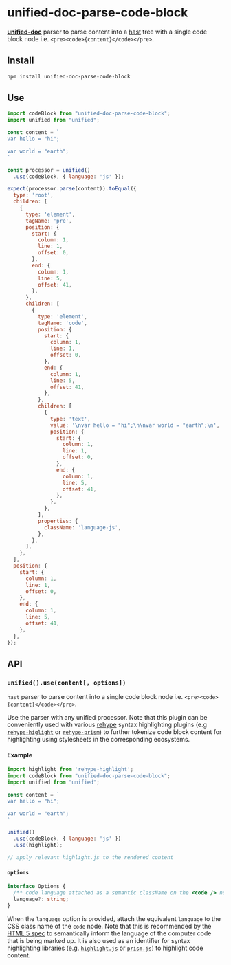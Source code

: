 # unified-doc-parse-code-block

[**unified-doc**][unified-doc] parser to parse content into a [hast][hast] tree with a single code block node i.e.  `<pre><code>{content}</code></pre>`.

## Install

```sh
npm install unified-doc-parse-code-block
```

## Use

```js
import codeBlock from "unified-doc-parse-code-block";
import unified from "unified";

const content = `
var hello = "hi";

var world = "earth";
`

const processor = unified()
  .use(codeBlock, { language: 'js' });

expect(processor.parse(content)).toEqual({
  type: 'root',
  children: [
    {
      type: 'element',
      tagName: 'pre',
      position: {
        start: {
          column: 1,
          line: 1,
          offset: 0,
        },
        end: {
          column: 1,
          line: 5,
          offset: 41,
        },
      },
      children: [
        {
          type: 'element',
          tagName: 'code',
          position: {
            start: {
              column: 1,
              line: 1,
              offset: 0,
            },
            end: {
              column: 1,
              line: 5,
              offset: 41,
            },
          },
          children: [
            {
              type: 'text',
              value: '\nvar hello = "hi";\n\nvar world = "earth";\n',
              position: {
                start: {
                  column: 1,
                  line: 1,
                  offset: 0,
                },
                end: {
                  column: 1,
                  line: 5,
                  offset: 41,
                },
              },
            },
          ],
          properties: {
            className: 'language-js',
          },
        },
      ],
    },
  ],
  position: {
    start: {
      column: 1,
      line: 1,
      offset: 0,
    },
    end: {
      column: 1,
      line: 5,
      offset: 41,
    },
  },
});
```

## API

### `unified().use(content[, options])`

`hast` parser to parse content into a single code block node i.e. `<pre><code>{content}</code></pre>`.

Use the parser with any unified processor. Note that this plugin can be conveniently used with various [rehype][] syntax highlighting plugins (e.g [`rehype-higlight`][rehype-highlight] or [`rehype-prism`][rehype-prism]) to further tokenize code block content for highlighting using stylesheets in the corresponding ecosystems.

#### Example

```js
import highlight from 'rehype-highlight';
import codeBlock from "unified-doc-parse-code-block";
import unified from "unified";

const content = `
var hello = "hi";

var world = "earth";
`

unified()
  .use(codeBlock, { language: 'js' })
  .use(highlight);

// apply relevant highlight.js to the rendered content
```

#### `options`

```ts
interface Options {
  /** code language attached as a semantic className on the <code /> node */
  language?: string;
}
```

When the `language` option is provided, attach the equivalent `language` to the CSS class name of the `code` node.  Note that this is recommended by the [HTML 5 spec][code-element] to semantically inform the language of the computer code that is being marked up.  It is also used as an identifier for syntax highlighting libraries (e.g. [`highlight.js`][highlightjs] or [`prism.js`][prismjs]) to highlight code content.


<!-- Definitions -->
[code-element]: https://www.w3.org/TR/html52/textlevel-semantics.html#the-code-element
[hast]: https://github.com/syntax-tree/hast
[highlightjs]: https://github.com/highlightjs/highlight.js
[prismjs]: https://github.com/PrismJS/prism
[rehype]: https://github.com/rehypejs/rehype
[rehype-highlight]: https://github.com/rehypejs/rehype-highlight
[rehype-prism]: https://github.com/mapbox/rehype-prism
[unified-doc]: https://github.com/unified-doc/unified-doc
